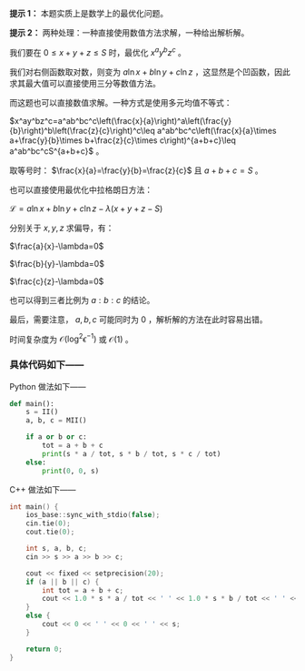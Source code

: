 **提示 1：** 本题实质上是数学上的最优化问题。

**提示 2：** 两种处理：一种直接使用数值方法求解，一种给出解析解。

我们要在 $0\leq x+y+z\leq S$ 时，最优化 $x^ay^bz^c$ 。

我们对右侧函数取对数，则变为 $a\ln x+b\ln y+c\ln z$ ，这显然是个凹函数，因此求其最大值可以直接使用三分等数值方法。

而这题也可以直接数值求解。一种方式是使用多元均值不等式：

$x^ay^bz^c=a^ab^bc^c\left(\frac{x}{a}\right)^a\left(\frac{y}{b}\right)^b\left(\frac{z}{c}\right)^c\leq a^ab^bc^c\left(\frac{x}{a}\times a+\frac{y}{b}\times b+\frac{z}{c}\times c\right)^{a+b+c}\leq a^ab^bc^cS^{a+b+c}$ 。

取等号时： $\frac{x}{a}=\frac{y}{b}=\frac{z}{c}$ 且 $a+b+c=S$ 。

也可以直接使用最优化中拉格朗日方法：

$\mathcal{L}=a\ln x+b\ln y+c\ln z-\lambda (x+y+z-S)$

分别关于 $x, y, z$ 求偏导，有：

$\frac{a}{x}-\lambda=0$

$\frac{b}{y}-\lambda=0$

$\frac{c}{z}-\lambda=0$

也可以得到三者比例为 $a:b:c$ 的结论。

最后，需要注意， $a,b,c$ 可能同时为 $0$ ，解析解的方法在此时容易出错。

时间复杂度为 $\mathcal{O}(\log^2\epsilon^{-1})$ 或 $\mathcal{O}(1)$ 。

### 具体代码如下——

Python 做法如下——

```Python []
def main():
    s = II()
    a, b, c = MII()

    if a or b or c:
        tot = a + b + c
        print(s * a / tot, s * b / tot, s * c / tot)
    else:
        print(0, 0, s)
```

C++ 做法如下——

```cpp []
int main() {
    ios_base::sync_with_stdio(false);
    cin.tie(0);
    cout.tie(0);

    int s, a, b, c;
    cin >> s >> a >> b >> c;

    cout << fixed << setprecision(20);
    if (a || b || c) {
        int tot = a + b + c;
        cout << 1.0 * s * a / tot << ' ' << 1.0 * s * b / tot << ' ' << 1.0 * s * c / tot;
    }
    else {
        cout << 0 << ' ' << 0 << ' ' << s;
    }

    return 0;
}
```